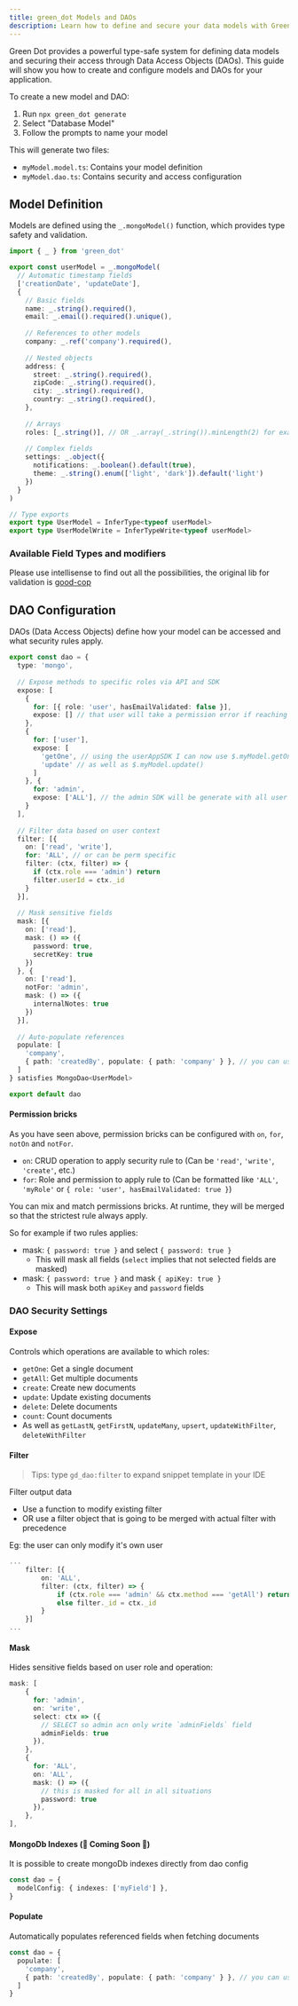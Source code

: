 ```yaml
---
title: green_dot Models and DAOs
description: Learn how to define and secure your data models with Green Dot's type-safe model and DAO system.
---
```



Green Dot provides a powerful type-safe system for defining data models and securing their access through Data Access Objects (DAOs). This guide will show you how to create and configure models and DAOs for your application.



To create a new model and DAO:
1. Run `npx green_dot generate`
2. Select "Database Model"
3. Follow the prompts to name your model

This will generate two files:
- `myModel.model.ts`: Contains your model definition
- `myModel.dao.ts`: Contains security and access configuration

## Model Definition

Models are defined using the `_.mongoModel()` function, which provides type safety and validation.

```ts title='myModel.model.ts'
import { _ } from 'green_dot'

export const userModel = _.mongoModel(
  // Automatic timestamp fields
  ['creationDate', 'updateDate'], 
  {
    // Basic fields
    name: _.string().required(),
    email: _.email().required().unique(),
    
    // References to other models
    company: _.ref('company').required(),
    
    // Nested objects
    address: {
      street: _.string().required(),
      zipCode: _.string().required(),
      city: _.string().required(),
      country: _.string().required(),
    },
    
    // Arrays
    roles: [_.string()], // OR _.array(_.string()).minLength(2) for example
    
    // Complex fields
    settings: _.object({
      notifications: _.boolean().default(true),
      theme: _.string().enum(['light', 'dark']).default('light')
    })
  }
)

// Type exports
export type UserModel = InferType<typeof userModel>
export type UserModelWrite = InferTypeWrite<typeof userModel>
```

### Available Field Types and modifiers

Please use intellisense to find out all the possibilities, the original lib for validation is [good-cop](https://github.com/topkat/good-cop)


## DAO Configuration

DAOs (Data Access Objects) define how your model can be accessed and what security rules apply.

```ts title='myModel.dao.ts'
export const dao = {
  type: 'mongo',
  
  // Expose methods to specific roles via API and SDK
  expose: [
    { 
      for: [{ role: 'user', hasEmailValidated: false }],
      expose: [] // that user will take a permission error if reaching those services
    },
    {
      for: ['user'],
      expose: [
        'getOne', // using the userAppSDK I can now use $.myModel.getOne() in frontend
        'update' // as well as $.myModel.update()
      ]
    }, {
      for: 'admin',
      expose: ['ALL'], // the admin SDK will be generate with all user routes ($.userGetById, $.userDelete, $.userCreate...)
    }
  ],
  
  // Filter data based on user context
  filter: [{
    on: ['read', 'write'],
    for: 'ALL', // or can be perm specific
    filter: (ctx, filter) => {
      if (ctx.role === 'admin') return
      filter.userId = ctx._id
    }
  }],
  
  // Mask sensitive fields
  mask: [{
    on: ['read'],
    mask: () => ({
      password: true,
      secretKey: true
    })
  }, {
    on: ['read'],
    notFor: 'admin',
    mask: () => ({
      internalNotes: true
    })
  }],
  
  // Auto-populate references
  populate: [
    'company',
    { path: 'createdBy', populate: { path: 'company' } }, // you can use mongoose populate syntax here
  ]
} satisfies MongoDao<UserModel>

export default dao
```

#### Permission bricks

As you have seen above, permission bricks can be configured with `on`, `for`, `notOn` and `notFor`.

- `on`: CRUD operation to apply security rule to (Can be `'read'`, `'write'`, `'create'`, etc.)
- `for`: Role and permission to apply rule to (Can be formatted like `'ALL'`, `'myRole'` or `{ role: 'user', hasEmailValidated: true }`)

You can mix and match permissions bricks. At runtime, they will be merged so that the strictest rule always apply.  

So for example if two rules applies:
* mask: `{ password: true }` and select `{ password: true }`
  * This will mask all fields (`select` implies that not selected fields are masked)
* mask: `{ password: true }` and mask `{ apiKey: true }`
  * This will mask both `apiKey` and `password` fields

### DAO Security Settings

#### Expose  

Controls which operations are available to which roles:
- `getOne`: Get a single document
- `getAll`: Get multiple documents
- `create`: Create new documents
- `update`: Update existing documents
- `delete`: Delete documents
- `count`: Count documents
- As well as `getLastN`, `getFirstN`, `updateMany`, `upsert`, `updateWithFilter`, `deleteWithFilter`

#### Filter

> Tips: type `gd_dao:filter` to expand snippet template in your IDE

Filter output data
* Use a function to modify existing filter
* OR use a filter object that is going to be merged with actual filter with precedence

Eg: the user can only modify it's own user
```ts title='myModel.dao.ts'
...
    filter: [{
        on: 'ALL',
        filter: (ctx, filter) => {
            if (ctx.role === 'admin' && ctx.method === 'getAll') return
            else filter._id = ctx._id
        }
    }]
...
```

#### Mask
Hides sensitive fields based on user role and operation:

```ts title='myModel.dao.ts'
mask: [
    {
      for: 'admin',
      on: 'write',
      select: ctx => ({
        // SELECT so admin acn only write `adminFields` field
        adminFields: true
      }),
    },
    {
      for: 'ALL',
      on: 'ALL',
      mask: () => ({
        // this is masked for all in all situations
        password: true
      }),
    },
],
```

#### MongoDb Indexes (🚧 Coming Soon 🚧)

It is possible to create mongoDb indexes directly from dao config

```ts title='myModel.dao.ts'
const dao = {
  modelConfig: { indexes: ['myField'] },
}
```

#### Populate

Automatically populates referenced fields when fetching documents

```ts title='myModel.dao.ts'
const dao = {
  populate: [
    'company',
    { path: 'createdBy', populate: { path: 'company' } }, // you can use mongoose populate syntax here
  ]
}
```